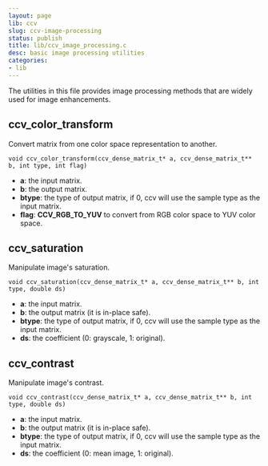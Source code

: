 ```yaml
---
layout: page
lib: ccv
slug: ccv-image-processing
status: publish
title: lib/ccv_image_processing.c
desc: basic image processing utilities
categories:
- lib
---
```


The utilities in this file provides image processing methods that are widely used for image enhancements.

ccv_color_transform
-------------------

Convert matrix from one color space representation to another.

	void ccv_color_transform(ccv_dense_matrix_t* a, ccv_dense_matrix_t** b, int type, int flag)

 * **a**: the input matrix.
 * **b**: the output matrix.
 * **btype**: the type of output matrix, if 0, ccv will use the sample type as the input matrix.
 * **flag**: **CCV\_RGB\_TO\_YUV** to convert from RGB color space to YUV color space.

ccv_saturation
--------------

Manipulate image's saturation.

	void ccv_saturation(ccv_dense_matrix_t* a, ccv_dense_matrix_t** b, int type, double ds)

 * **a**: the input matrix.
 * **b**: the output matrix (it is in-place safe).
 * **btype**: the type of output matrix, if 0, ccv will use the sample type as the input matrix.
 * **ds**: the coefficient (0: grayscale, 1: original).

ccv_contrast
------------

Manipulate image's contrast.

	void ccv_contrast(ccv_dense_matrix_t* a, ccv_dense_matrix_t** b, int type, double ds)

 * **a**: the input matrix.
 * **b**: the output matrix (it is in-place safe).
 * **btype**: the type of output matrix, if 0, ccv will use the sample type as the input matrix.
 * **ds**: the coefficient (0: mean image, 1: original).
